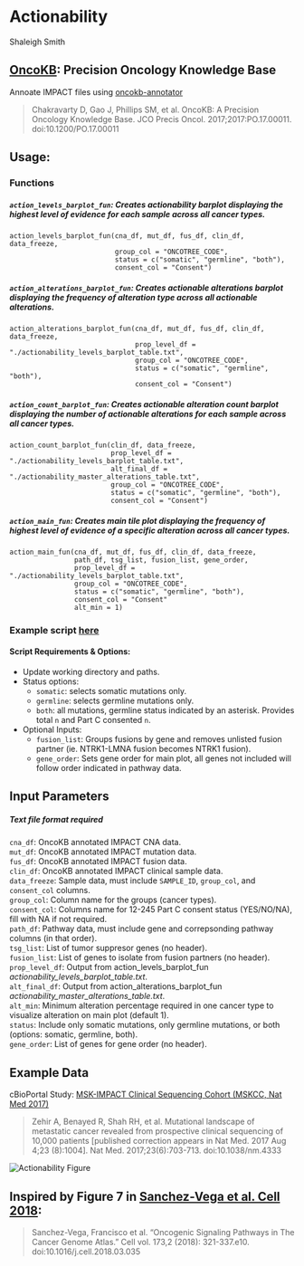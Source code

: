 # Actionability
Shaleigh Smith  

## [OncoKB](https://www.oncokb.org): Precision Oncology Knowledge Base  
Annoate IMPACT files using [oncokb-annotator](https://github.com/oncokb/oncokb-annotator)  
> Chakravarty D, Gao J, Phillips SM, et al. OncoKB: A Precision Oncology Knowledge Base. JCO Precis Oncol. 2017;2017:PO.17.00011. doi:10.1200/PO.17.00011    
 
## Usage: 
### Functions
##### `action_levels_barplot_fun`: Creates actionability barplot displaying the highest level of evidence for each sample across all cancer types.
```
action_levels_barplot_fun(cna_df, mut_df, fus_df, clin_df, data_freeze,
                          group_col = "ONCOTREE_CODE",
                          status = c("somatic", "germline", "both"),
                          consent_col = "Consent") 
```                                                   
##### `action_alterations_barplot_fun`: Creates actionable alterations barplot displaying the frequency of alteration type across all actionable alterations.
```
action_alterations_barplot_fun(cna_df, mut_df, fus_df, clin_df, data_freeze,
                               prop_level_df = "./actionability_levels_barplot_table.txt",
                               group_col = "ONCOTREE_CODE",
                               status = c("somatic", "germline", "both"),
                               consent_col = "Consent")
```  
##### `action_count_barplot_fun`: Creates actionable alteration count barplot displaying the number of actionable alterations for each sample across all cancer types. 
```
action_count_barplot_fun(clin_df, data_freeze,
                         prop_level_df = "./actionability_levels_barplot_table.txt",
                         alt_final_df = "./actionability_master_alterations_table.txt",
                         group_col = "ONCOTREE_CODE",
                         status = c("somatic", "germline", "both"),
                         consent_col = "Consent")
```  
##### `action_main_fun`: Creates main tile plot displaying the frequency of highest level of evidence of a specific alteration across all cancer types. 
```
action_main_fun(cna_df, mut_df, fus_df, clin_df, data_freeze,
                path_df, tsg_list, fusion_list, gene_order,
                prop_level_df = "./actionability_levels_barplot_table.txt",
                group_col = "ONCOTREE_CODE",
                status = c("somatic", "germline", "both"),
                consent_col = "Consent"
                alt_min = 1)
```  

### Example script [here](https://github.mskcc.org/SmithS5/Actionability/blob/master/R/example_script.R)  
#### Script Requirements & Options:  
- Update working directory and paths. 
- Status options:  
  - `somatic`: selects somatic mutations only. 
  - `germline`: selects germline mutations only.
  - `both`: all mutations, germline status indicated by an asterisk. Provides total `n` and Part C consented `n`.  
- Optional Inputs:  
  - `fusion_list`: Groups fusions by gene and removes unlisted fusion partner (ie. NTRK1-LMNA fusion becomes NTRK1 fusion). 
  - `gene_order`: Sets gene order for main plot, all genes not included will follow order indicated in pathway data. 

## Input Parameters  
##### Text file format required
`cna_df`: OncoKB annotated IMPACT CNA data.   
`mut_df`: OncoKB annotated IMPACT mutation data.   
`fus_df`: OncoKB annotated IMPACT fusion data.   
`clin_df`: OncoKB annotated IMPACT clinical sample data.   
`data_freeze`: Sample data, must include `SAMPLE_ID`, `group_col`, and `consent_col` columns.    
`group_col`: Column name for the groups (cancer types).   
`consent_col`: Columns name for 12-245 Part C consent status (YES/NO/NA), fill with NA if not required.   
`path_df`: Pathway data, must include gene and correpsonding pathway columns (in that order).   
`tsg_list`: List of tumor suppresor genes (no header).   
`fusion_list`: List of genes to isolate from fusion partners (no header).   
`prop_level_df`: Output from action_levels_barplot_fun *actionability_levels_barplot_table.txt*.   
`alt_final_df`: Output from action_alterations_barplot_fun *actionability_master_alterations_table.txt*.   
`alt_min`: Minimum alteration percentage required in one cancer type to visualize alteration on main plot (default 1).    
`status`: Include only somatic mutations, only germline mutations, or both (options: somatic, germline, both).  
`gene_order`: List of genes for gene order (no header).   

## Example Data
cBioPortal Study: [MSK-IMPACT Clinical Sequencing Cohort (MSKCC, Nat Med 2017)](https://www.cbioportal.org/study/summary?id=msk_impact_2017)  
> Zehir A, Benayed R, Shah RH, et al. Mutational landscape of metastatic cancer revealed from prospective clinical sequencing of 10,000 patients [published correction appears in Nat Med. 2017 Aug 4;23 (8):1004]. Nat Med. 2017;23(6):703-713. doi:10.1038/nm.4333

![Actionability Figure](https://github.com/sas1531/Actionability_MSKCC/blob/master/example_data/example_output/actionability_figure.png)  
  
  
## Inspired by Figure 7 in [Sanchez-Vega et al. Cell 2018](https://www.ncbi.nlm.nih.gov/pmc/articles/PMC6070353/): 
> Sanchez-Vega, Francisco et al. “Oncogenic Signaling Pathways in The Cancer Genome Atlas.” Cell vol. 173,2 (2018): 321-337.e10. doi:10.1016/j.cell.2018.03.035
